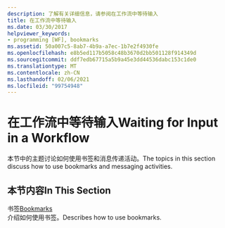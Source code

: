 ```yaml
---
description: 了解有关详细信息，请参阅在工作流中等待输入
title: 在工作流中等待输入
ms.date: 03/30/2017
helpviewer_keywords:
- programming [WF], bookmarks
ms.assetid: 50a007c5-8ab7-4b9a-a7ec-1b7e2f4930fe
ms.openlocfilehash: e8b5ed117b5058c48b3670d2bb501128f914349d
ms.sourcegitcommit: ddf7edb67715a5b9a45e3dd44536dabc153c1de0
ms.translationtype: MT
ms.contentlocale: zh-CN
ms.lasthandoff: 02/06/2021
ms.locfileid: "99754948"
---
```

# <a name="waiting-for-input-in-a-workflow"></a><span data-ttu-id="3a4ab-103">在工作流中等待输入</span><span class="sxs-lookup"><span data-stu-id="3a4ab-103">Waiting for Input in a Workflow</span></span>

<span data-ttu-id="3a4ab-104">本节中的主题讨论如何使用书签和消息传递活动。</span><span class="sxs-lookup"><span data-stu-id="3a4ab-104">The topics in this section discuss how to use bookmarks and messaging activities.</span></span>  
  
## <a name="in-this-section"></a><span data-ttu-id="3a4ab-105">本节内容</span><span class="sxs-lookup"><span data-stu-id="3a4ab-105">In This Section</span></span>  

 <span data-ttu-id="3a4ab-106">书签</span><span class="sxs-lookup"><span data-stu-id="3a4ab-106">[Bookmarks](bookmarks.md)</span></span>  
 <span data-ttu-id="3a4ab-107">介绍如何使用书签。</span><span class="sxs-lookup"><span data-stu-id="3a4ab-107">Describes how to use bookmarks.</span></span>
